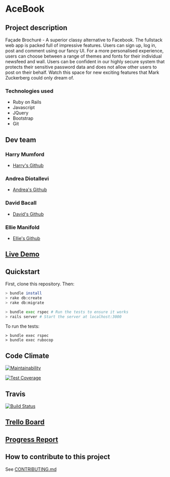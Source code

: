 # AceBook

## Project description

Façade Brochuré - A superior classy alternative to Facebook. The fullstack web app is packed full of impressive features. Users can sign up, log in, post and comment using our fancy UI. For a more personalised experience, users can choose between a range of themes and fonts for their individual newsfeed and wall. Users can be confident in our highly secure system that protects their sensitive password data and does not allow other users to post on their behalf. Watch this space for new exciting features that Mark Zuckerberg could only dream of.

### Technologies used

* Ruby on Rails
* Javascript
* JQuery
* Bootstrap
* Git

## Dev team

### Harry Mumford
  * [Harry's Github](https://github.com/HarryMumford)

### Andrea Diotallevi
  * [Andrea's Github](https://github.com/AndreaDiotallevi)

### David Bacall
  * [David's Github](https://github.com/dbacall)

### Ellie Manifold
  * [Ellie's Github](https://github.com/EManifold)
  
## [Live Demo](https://intense-stream-74805.herokuapp.com/)

## Quickstart

First, clone this repository. Then:

```bash
> bundle install
> rake db:create
> rake db:migrate

> bundle exec rspec # Run the tests to ensure it works
> rails server # Start the server at localhost:3000
```

To run the tests:

```
> bundle exec rspec
> bundle exec rubocop
```

## Code Climate
[![Maintainability](https://api.codeclimate.com/v1/badges/7fda849bdfddf3bc3ed5/maintainability)](https://codeclimate.com/github/EManifold/acebook-zuckermen/maintainability)

[![Test Coverage](https://api.codeclimate.com/v1/badges/7fda849bdfddf3bc3ed5/test_coverage)](https://codeclimate.com/github/EManifold/acebook-zuckermen/test_coverage)

## Travis
[![Build Status](https://travis-ci.org/EManifold/acebook-zuckermen.svg?branch=master)](https://travis-ci.org/EManifold/acebook-zuckermen)

## [Trello Board](https://trello.com/b/36aeqHBo/zuckermen-acebook)

## [Progress Report](https://github.com/EManifold/acebook-zuckermen/blob/master/progress-report.md)

## How to contribute to this project
See [CONTRIBUTING.md](CONTRIBUTING.md)
